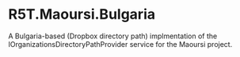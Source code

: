 # R5T.Maoursi.Bulgaria
A Bulgaria-based (Dropbox directory path) implmentation of the IOrganizationsDirectoryPathProvider service for the Maoursi project.
